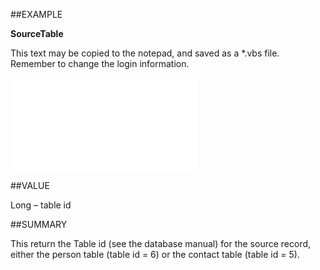 
##EXAMPLE

**SourceTable**

This text may be copied to the notepad, and saved as a *.vbs file. Remember to change the login information.

![](..\..\Examples\vbs\SORelation.SourceTable.vbs.txt)


##VALUE

Long – table id


##SUMMARY

This return the Table id (see the database manual) for the source record, either the person table (table id = 6) or the contact table (table id = 5).

